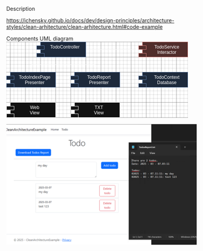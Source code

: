 Description

https://ichensky.github.io/docs/dev/design-principles/architecture-styles/clean-arhitecture/clean-arhitecture.html#code-example


Components UML diagram
![Clean arhitecture diagram](Clean_Arhitecture_component_diagram.drawio.png)


![TODO UI](todo_ui.png)